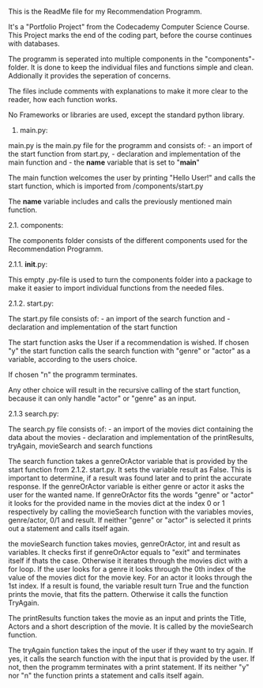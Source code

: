 This is the ReadMe file for my Recommendation Programm.

It's a "Portfolio Project" from the Codecademy Computer Science Course. This Project marks the end of the coding part, before the course continues with databases.

The programm is seperated into multiple components in the "components"-folder. It is done to keep the individual files and functions simple and clean. Addionally it provides the seperation of concerns.

The files include comments with explanations to make it more clear to the reader, how each function works.

No Frameworks or libraries are used, except the standard python library.

1. main.py:

main.py is the main.py file for the programm and consists of:
    - an import of the start function from start.py,
    - declaration and implementation of the main function and
    - the __name__ variable that is set to "__main__"

The main function welcomes the user by printing "Hello User!" and calls the start function, which is imported from /components/start.py

The __name__ variable includes and calls the previously mentioned main function.

2.1. components:

The components folder consists of the different components used for the Recommendation Programm.

2.1.1. __init__.py:

This empty .py-file is used to turn the components folder into a package to make it easier to import individual functions from the needed files.

2.1.2. start.py:

The start.py file consists of:
    - an import of the search function and
    - declaration and implementation of the start function

The start function asks the User if a recommendation is wished.
If chosen "y" the start function calls the search function with "genre" or "actor" as a variable, according to the users choice.

If chosen "n" the programm terminates.

Any other choice will result in the recursive calling of the start function, because it can only handle "actor" or "genre" as an input.

2.1.3 search.py:

The search.py file consists of:
    - an import of the movies dict containing the data about the movies
    - declaration and implementation of the printResults, tryAgain, movieSearch and search functions

The search function takes a genreOrActor variable that is provided by the start function from 2.1.2. start.py. It sets the variable result as False. This is important to determine, if a result was found later and to print the accurate response. If the genreOrActor variable is either genre or actor it asks the user for the wanted name. If genreOrActor fits the words "genre" or "actor" it looks for the provided name in the movies dict at the index 0 or 1 respectively by calling the movieSearch function with the variables movies, genre/actor, 0/1 and result.
If neither "genre" or "actor" is selected it prints out a statement and calls itself again.

the movieSearch function takes movies, genreOrActor, int and result as variables. It checks first if genreOrActor equals to "exit" and terminates itself if thats the case. Otherwise it iterates through the movies dict with a for loop. If the user looks for a genre it looks through the 0th index of the value of the movies dict for the movie key. For an actor it looks through the 1st index. If a result is found, the variable result turn True and the function prints the movie, that fits the pattern.
Otherwise it calls the function TryAgain.

The printResults function takes the movie as an input and prints the Title, Actors and a short description of the movie. It is called by the movieSearch function.

The tryAgain function takes the input of the user if they want to try again. If yes, it calls the search function with the input that is provided by the user. If not, then the programm terminates with a print statement.
If its neither "y" nor "n" the function prints a statement and calls itself again.